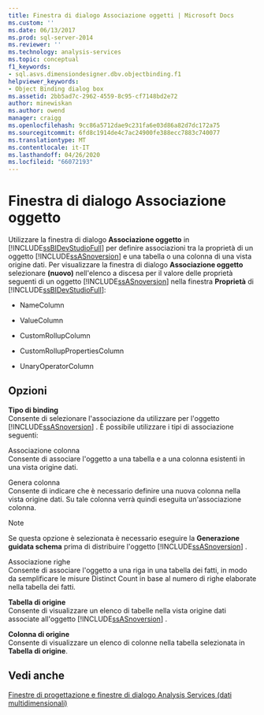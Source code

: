 ```yaml
---
title: Finestra di dialogo Associazione oggetti | Microsoft Docs
ms.custom: ''
ms.date: 06/13/2017
ms.prod: sql-server-2014
ms.reviewer: ''
ms.technology: analysis-services
ms.topic: conceptual
f1_keywords:
- sql.asvs.dimensiondesigner.dbv.objectbinding.f1
helpviewer_keywords:
- Object Binding dialog box
ms.assetid: 2bb5ad7c-2962-4559-8c95-cf7148bd2e72
author: minewiskan
ms.author: owend
manager: craigg
ms.openlocfilehash: 9cc86a5712dae9c231fa6e03d86a82d7dc172a75
ms.sourcegitcommit: 6fd8c1914de4c7ac24900fe388ecc7883c740077
ms.translationtype: MT
ms.contentlocale: it-IT
ms.lasthandoff: 04/26/2020
ms.locfileid: "66072193"
---
```

# <a name="object-binding-dialog-box"></a>Finestra di dialogo Associazione oggetto
  Utilizzare la finestra di dialogo **Associazione oggetto** in [!INCLUDE[ssBIDevStudioFull](../includes/ssbidevstudiofull-md.md)] per definire associazioni tra la proprietà di un oggetto [!INCLUDE[ssASnoversion](../includes/ssasnoversion-md.md)] e una tabella o una colonna di una vista origine dati. Per visualizzare la finestra di dialogo **Associazione oggetto** selezionare **(nuovo)** nell'elenco a discesa per il valore delle proprietà seguenti di un oggetto [!INCLUDE[ssASnoversion](../includes/ssasnoversion-md.md)] nella finestra **Proprietà** di [!INCLUDE[ssBIDevStudioFull](../includes/ssbidevstudiofull-md.md)]:  
  
-   NameColumn  
  
-   ValueColumn  
  
-   CustomRollupColumn  
  
-   CustomRollupPropertiesColumn  
  
-   UnaryOperatorColumn  
  
## <a name="options"></a>Opzioni  
 **Tipo di binding**  
 Consente di selezionare l'associazione da utilizzare per l'oggetto [!INCLUDE[ssASnoversion](../includes/ssasnoversion-md.md)] . È possibile utilizzare i tipi di associazione seguenti:  
  
 Associazione colonna  
 Consente di associare l'oggetto a una tabella e a una colonna esistenti in una vista origine dati.  
  
 Genera colonna  
 Consente di indicare che è necessario definire una nuova colonna nella vista origine dati. Su tale colonna verrà quindi eseguita un'associazione colonna.  
  
> [!NOTE]  
>  Se questa opzione è selezionata è necessario eseguire la **Generazione guidata schema** prima di distribuire l'oggetto [!INCLUDE[ssASnoversion](../includes/ssasnoversion-md.md)] .  
  
 Associazione righe  
 Consente di associare l'oggetto a una riga in una tabella dei fatti, in modo da semplificare le misure Distinct Count in base al numero di righe elaborate nella tabella dei fatti.  
  
 **Tabella di origine**  
 Consente di visualizzare un elenco di tabelle nella vista origine dati associate all'oggetto [!INCLUDE[ssASnoversion](../includes/ssasnoversion-md.md)] .  
  
 **Colonna di origine**  
 Consente di visualizzare un elenco di colonne nella tabella selezionata in **Tabella di origine**.  
  
## <a name="see-also"></a>Vedi anche  
 [Finestre di progettazione e finestre di dialogo Analysis Services &#40;dati multidimensionali&#41;](analysis-services-designers-and-dialog-boxes-multidimensional-data.md)  
  
  
